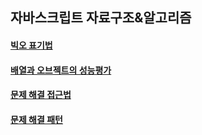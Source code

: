 ## 자바스크립트 자료구조&알고리즘



#### [빅오 표기법](./빅오표기법.md)

#### [배열과 오브젝트의 성능평가](./배열과오브젝트.md)

#### [문제 해결 접근법](./문제해결접근법.md)

#### [문제 해결 패턴](./문제해결패턴.md)


